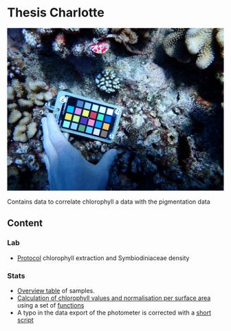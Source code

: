 # Thesis Charlotte

![Example colony](img/2023_08_02_2ESAS10_P8020142_JPG.rf.e2d1385ada62fe014282c6fd4c94b8d6.jpg)

Contains data to correlate chlorophyll a data with the pigmentation data

## Content

### Lab

-   [Protocol](physio/protocol/protocol.md) chlorophyll extraction and Symbiodiniaceae density

### Stats

-   [Overview table](https://docs.google.com/spreadsheets/d/1yCTnICWn2zVF5pQH5ARNhXM3eCZ1DsY1htO202Khowk/edit#gid=0) of samples.
-   [Calculation of chlorophyll values and normalisation per surface area](physio/scripts/physio_analysis.qmd) using a set of [functions](physio/scripts/functions.R)
-   A typo in the data export of the photometer is corrected with a [short script](physio/scripts/2024_04_20_clean_typo.R)
